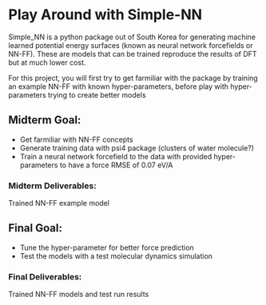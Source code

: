 # Play Around with Simple-NN

Simple\_NN is a python package out of South Korea for generating machine learned potential energy surfaces (known as neural network forcefields or NN-FF). These are models that can be trained reproduce the results of DFT but at much lower cost. 

For this project, you will first try to get farmiliar with the package by training an example NN-FF with known hyper-parameters, before play with hyper-parameters trying to create better models


## Midterm Goal:

* Get farmiliar with NN-FF concepts
* Generate training data with psi4 package (clusters of water molecule?)
* Train a neural network forcefield to the data with provided hyper-parameters to have a force RMSE of 0.07 eV/A



### Midterm Deliverables:
Trained NN-FF example model


## Final Goal:


* Tune the hyper-parameter for better force prediction
* Test the models with a test molecular dynamics simulation



### Final Deliverables:
Trained NN-FF models and test run results